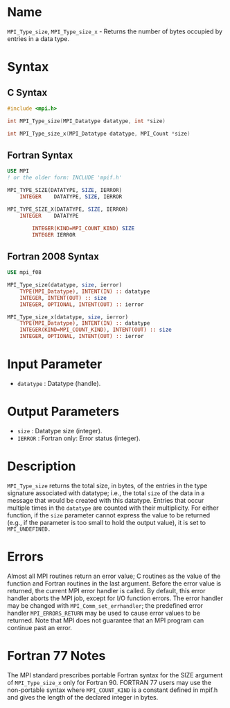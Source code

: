 # Name

`MPI_Type_size`, `MPI_Type_size_x` - Returns the number of bytes
occupied by entries in a data type.

# Syntax

## C Syntax

```c
#include <mpi.h>

int MPI_Type_size(MPI_Datatype datatype, int *size)

int MPI_Type_size_x(MPI_Datatype datatype, MPI_Count *size)
```

## Fortran Syntax

```fortran
USE MPI
! or the older form: INCLUDE 'mpif.h'

MPI_TYPE_SIZE(DATATYPE, SIZE, IERROR)
    INTEGER    DATATYPE, SIZE, IERROR

MPI_TYPE_SIZE_X(DATATYPE, SIZE, IERROR)
    INTEGER    DATATYPE

        INTEGER(KIND=MPI_COUNT_KIND) SIZE
        INTEGER IERROR
```

## Fortran 2008 Syntax

```fortran
USE mpi_f08

MPI_Type_size(datatype, size, ierror)
    TYPE(MPI_Datatype), INTENT(IN) :: datatype
    INTEGER, INTENT(OUT) :: size
    INTEGER, OPTIONAL, INTENT(OUT) :: ierror

MPI_Type_size_x(datatype, size, ierror)
    TYPE(MPI_Datatype), INTENT(IN) :: datatype
    INTEGER(KIND=MPI_COUNT_KIND), INTENT(OUT) :: size
    INTEGER, OPTIONAL, INTENT(OUT) :: ierror
```


# Input Parameter

* `datatype` : Datatype (handle).

# Output Parameters

* `size` : Datatype size (integer).
* `IERROR` : Fortran only: Error status (integer).

# Description

`MPI_Type_size` returns the total size, in bytes, of the entries in the
type signature associated with datatype; i.e., the total `size` of the
data in a message that would be created with this datatype. Entries that
occur multiple times in the `datatype` are counted with their
multiplicity. For either function, if the `size` parameter cannot
express the value to be returned (e.g., if the parameter is too small to
hold the output value), it is set to `MPI_UNDEFINED.`

# Errors

Almost all MPI routines return an error value; C routines as the value
of the function and Fortran routines in the last argument.
Before the error value is returned, the current MPI error handler is
called. By default, this error handler aborts the MPI job, except for
I/O function errors. The error handler may be changed with
`MPI_Comm_set_errhandler`; the predefined error handler `MPI_ERRORS_RETURN`
may be used to cause error values to be returned. Note that MPI does not
guarantee that an MPI program can continue past an error.

# Fortran 77 Notes

The MPI standard prescribes portable Fortran syntax for the SIZE
argument of `MPI_Type_size_x` only for Fortran 90. FORTRAN 77 users may
use the non-portable syntax
where `MPI_COUNT_KIND` is a constant defined in mpif.h and gives the
length of the declared integer in bytes.

